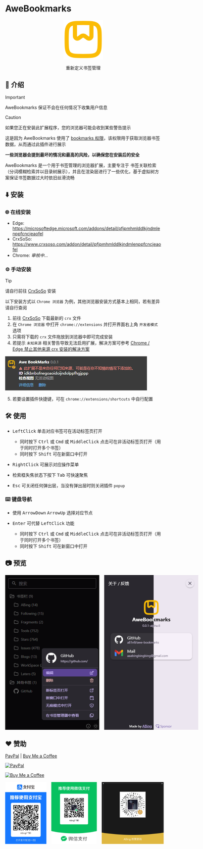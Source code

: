 # AweBookmarks

<p align="center" style="margin-bottom: 0px !important;">
  <img width="128" alt="BewlyBewly icon" src="./assets/logo.png"><br/>
</p>

<p align="center">重新定义书签管理</p>

## 👋 介绍

> [!IMPORTANT]
> AweBookmarks 保证不会在任何情况下收集用户信息

> [!CAUTION]
> 如果您正在安装此扩展程序，您的浏览器可能会收到某些警告提示
>
> 这是因为 AweBookmarks 使用了 [bookmarks 权限](https://developer.chrome.com/docs/extensions/reference/api/bookmarks)，该权限用于获取浏览器书签数据，从而通过此插件进行展示
>
> **一些浏览器会提到最坏的情况和最高的风险，以确保您在安装后的安全**

AweBookmarks 是一个用于书签管理的浏览器扩展，主要专注于 书签关联检索（分词模糊检索并以目录树展示），并且在渲染层进行了一些优化，基于虚拟树方案保证书签数据过大时依旧丝滑流畅

## ⬇️ 安装

### 🌐 在线安装

- Edge: <https://microsoftedge.microsoft.com/addons/detail/pfjpmhmlddlkjndmlenppfcncjeaofel>
- CrxSoSo: <https://www.crxsoso.com/addon/detail/pfjpmhmlddlkjndmlenppfcncjeaofel>
- Chrome: _审核中..._

### ⚙️ 手动安装

> [!TIP]
> 请自行前往 [CrxSoSo](https://www.crxsoso.com/addon/detail/pfjpmhmlddlkjndmlenppfcncjeaofel) 安装
>
> 以下安装方式以 `Chrome 浏览器` 为例，其他浏览器安装方式基本上相同，若有差异请自行查阅

1. 前往 [CrxSoSo](https://www.crxsoso.com/addon/detail/pfjpmhmlddlkjndmlenppfcncjeaofel) 下载最新的 `crx` 文件
2. 在 `Chrome 浏览器` 中打开 `chrome://extensions` 并打开界面右上角 `开发者模式` 选项
3. 只需将下载的 `crx` 文件拖放到浏览器中即可完成安装
4. 若提示 `未知来源` 相关警告导致无法启用扩展，解决方案可参考 [Chrome / Edge 禁止其他来源 crx 安装的解决方案](https://zhuanlan.zhihu.com/p/1921953956927604422)

![未知来源警告](./assets/preview_install.png)

5. 若要设置插件快捷键，可在 `chrome://extensions/shortcuts` 中自行配置

## 🛠️ 使用

- <kbd>LeftClick</kbd> 单击对应书签可在活动标签页打开

  - 同时按下 <kbd>Ctrl</kbd> 或 <kbd>Cmd</kbd> 或 <kbd>MiddleClick</kbd> 点击可在非活动标签页打开（用于同时打开多个书签）
  - 同时按下 <kbd>Shift</kbd> 可在新窗口中打开

- <kbd>RightClick</kbd> 可展示对应操作菜单
- 检索框失焦状态下按下 <kbd>Tab</kbd> 可快速聚焦
- <kbd>Esc</kbd> 可关闭任何弹出层，当没有弹出层时则关闭插件 `popup`

### ⌨️ 键盘导航

- 使用 <kbd>ArrowDown</kbd> <kbd>ArrowUp</kbd> 选择对应节点
- <kbd>Enter</kbd> 可代替 <kbd>LeftClick</kbd> 功能

  - 同时按下 <kbd>Ctrl</kbd> 或 <kbd>Cmd</kbd> 或 <kbd>MiddleClick</kbd> 点击可在非活动标签页打开（用于同时打开多个书签）
  - 同时按下 <kbd>Shift</kbd> 可在新窗口中打开

## 📷 预览

<p style="display: flex; gap: 1rem">
  <img src="./assets/preview_contextmenu.png" style="height: 500px" />
  <img src="./assets/preview_about.png" style="height: 500px" />
</p>

## ❤️ 赞助

[PayPal](https://www.paypal.com/paypalme/aaabingbing)
|
[Buy Me a Coffee](https://buymeacoffee.com/aaabingbing)

[![PayPal](https://img.shields.io/badge/PayPal-00457C?style=for-the-badge&logo=paypal&logoColor=white)](https://www.paypal.com/paypalme/aaabingbing)

[![Buy Me a Coffee](https://www.buymeacoffee.com/assets/img/custom_images/yellow_img.png)](https://buymeacoffee.com/aaabingbing)

<p style="display: flex; gap: 1rem">
  <img src="./assets/alipay_collect_qrcode.jpg" style="height: 200px" />
  <img src="./assets/wechat_collect_qrcode.png" style="height: 200px" />
  <img src="./assets/wechat_sponsor.png" style="height: 200px" />
</p>
